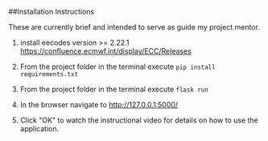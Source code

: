 ##Installation Instructions

These are currently brief and intended to serve as guide my project mentor. 

1) install eecodes version >= 2.22.1 
https://confluence.ecmwf.int/display/ECC/Releases

2) From the project folder in the terminal execute ```pip install requirements.txt```

3) From the project folder in the terminal execute ```flask run```

4) In the browser navigate to http://127.0.0.1:5000/ 

5) Click "OK" to watch the instructional video for details on how to use the application. 
